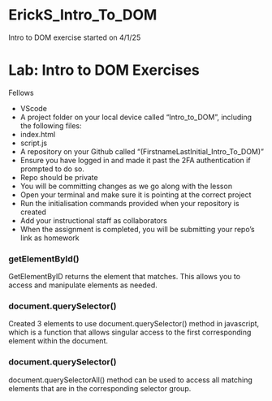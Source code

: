# ErickS_Intro_To_DOM
Intro to DOM exercise started on 4/1/25

# Lab: Intro to DOM Exercises
Fellows
- VScode
- A project folder on your local device called “Intro_to_DOM”, including the following files:
- index.html
- script.js
- A repository on your Github called “(FirstnameLastInitial_Intro_To_DOM)”
- Ensure you have logged in and made it past the 2FA authentication if prompted to do so.
- Repo should be private
- You will be committing changes as we go along with the lesson
- Open your terminal and make sure it is pointing at the correct project
- Run the initialisation commands provided when your repository is created
- Add your instructional staff as collaborators
- When the assignment is completed, you will be submitting your repo’s link as homework

### getElementById()
GetElementByID returns the element that matches. This allows you to access and manipulate elements as needed.

### document.querySelector()
Created 3 elements to use document.querySelector() method in javascript, which is a function that allows singular access to the first corresponding element within the document.

### document.querySelector()
document.querySelectorAll() method can be used to access all matching elements that are in the corresponding selector group.  
